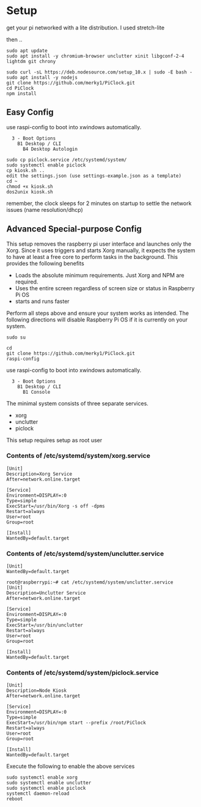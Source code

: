# Setup
get your pi networked with a lite distribution.  I used stretch-lite

then ..
```
sudo apt update
sudo apt install -y chromium-browser unclutter xinit libgconf-2-4 lightdm git chrony

sudo curl -sL https://deb.nodesource.com/setup_10.x | sudo -E bash -
sudo apt install -y nodejs
git clone https://github.com/merky1/PiClock.git
cd PiClock
npm install
```

## Easy Config
use raspi-config to boot into xwindows automatically.

```
  3 - Boot Options
    B1 Desktop / CLI
      B4 Desktop Autologin
```
```
sudo cp piclock.service /etc/systemd/system/
sudo systemctl enable piclock
cp kiosk.sh ..
edit the settings.json (use settings-example.json as a template)
cd ~
chmod +x kiosk.sh
dos2unix kiosk.sh
```
remember, the clock sleeps for 2 minutes on startup to settle the network issues (name resolution/dhcp)


## Advanced Special-purpose Config
This setup removes the raspberry pi user interface and launches only the Xorg.  Since it uses triggers and starts Xorg manually, it expects the system to have at least a free core to perform tasks in the background. This provides the following benefits

- Loads the absolute minimum requirements. Just Xorg and NPM are required.
- Uses the entire screen regardless of screen size or status in Raspberry Pi OS
- starts and runs faster


Perform all steps above and ensure your system works as intended.  The following directions will disable Raspberry Pi OS if it is currently on your system.
```
sudo su
```
``` 
cd 
git clone https://github.com/merky1/PiClock.git
raspi-config
```

use raspi-config to boot into xwindows automatically.

```
  3 - Boot Options
    B1 Desktop / CLI
      B1 Console
```

The minimal system consists of three separate services. 
- xorg
- unclutter
- piclock

This setup requires setup as root user
### Contents of /etc/systemd/system/xorg.service
```
[Unit]
Description=Xorg Service
After=network.online.target

[Service]
Environment=DISPLAY=:0
Type=simple
ExecStart=/usr/bin/Xorg -s off -dpms
Restart=always
User=root
Group=root

[Install]
WantedBy=default.target
```

### Contents of /etc/systemd/system/unclutter.service
```
[Unit]
WantedBy=default.target

root@raspberrypi:~# cat /etc/systemd/system/unclutter.service
[Unit]
Description=Unclutter Service
After=network.online.target

[Service]
Environment=DISPLAY=:0
Type=simple
ExecStart=/usr/bin/unclutter
Restart=always
User=root
Group=root

[Install]
WantedBy=default.target
```

### Contents of /etc/systemd/system/piclock.service
```
[Unit]
Description=Node Kiosk
After=network.online.target

[Service]
Environment=DISPLAY=:0
Type=simple
ExecStart=/usr/bin/npm start --prefix /root/PiClock
Restart=always
User=root
Group=root

[Install]
WantedBy=default.target
```

Execute the following to enable the above services
```
sudo systemctl enable xorg
sudo systemctl enable unclutter
sudo systemctl enable piclock
systemctl daemon-reload
reboot
```





